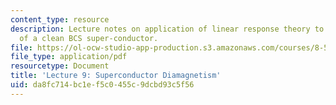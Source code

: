 ```yaml
---
content_type: resource
description: Lecture notes on application of linear response theory to the diamagnetism
  of a clean BCS super-conductor.
file: https://ol-ocw-studio-app-production.s3.amazonaws.com/courses/8-512-theory-of-solids-ii-spring-2009/da8fc714bc1ef5c0455c9dcbd93c5f56_MIT8_512s09_lec09.pdf
file_type: application/pdf
resourcetype: Document
title: 'Lecture 9: Superconductor Diamagnetism'
uid: da8fc714-bc1e-f5c0-455c-9dcbd93c5f56
---
```

